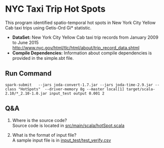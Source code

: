 # NYC Taxi Trip Hot Spots

This program identified spatio-temporal hot spots in New York City Yellow Cab taxi trips using Getis-Ord Gi* statistic.
* __DataSet:__  New York City Yellow Cab taxi trip records from January 2009 to June 2015
http://www.nyc.gov/html/tlc/html/about/trip_record_data.shtml
* __Compile Dependencies:__ Information about compile dependencies is provided in the simple.sbt file.

## Run Command
```
spark-submit   --jars joda-convert-1.7.jar --jars joda-time-2.9.jar --class "HotSpots"  --driver-memory 8g --master local[1] target/scala-2.10/*_2.10-1.0.jar input_test output 0.001 2
```

## Q&A

1.  Where is the source code?  
Source code is located in [src/main/scala/hotSpot.scala](https://github.com/yiic/NYC-Hot-Spots/blob/master/src/main/scala/HotSpot.scala)  

2. What is the format of input file?  
A sample input file is in [input_test/test_verify.csv](https://github.com/yiic/NYC-Hot-Spots/blob/master/input_test/test_verify.csv)

	
